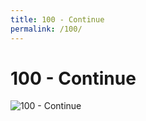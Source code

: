 ```yaml
---
title: 100 - Continue
permalink: /100/
---
```

# 100 - Continue  
![100 - Continue](http://i.imgur.com/mi9lcO6.jpg)  
